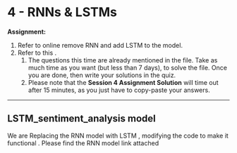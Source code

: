 # **4 - RNNs & LSTMs**

**Assignment:** 

1. Refer to online remove RNN and add LSTM to the model. 
2. Refer to this . 
   1. The questions this time are already mentioned in the file. Take as much time as you want (but less than 7 days), to solve the file. Once you are done, then write your solutions in the quiz. 
   2. Please note that the **Session 4 Assignment Solution** will time out after 15 minutes, as you just have to copy-paste your answers. 



------



## **LSTM_sentiment_analysis model**

We are Replacing the RNN model with LSTM , modifying the code to make it  functional . Please find the RNN model link attached

[RNN MODEL]: https://github.com/Code-Trees/END-GAME/blob/main/Session_4/RNN_model.ipynb	"This model we are going to modify to LSTM "





